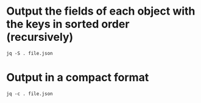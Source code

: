 # Output the fields of each object with the keys in sorted order (recursively)

	jq -S . file.json
	
# Output in a compact format

	jq -c . file.json
